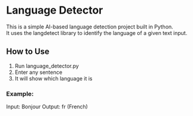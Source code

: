 # Language Detector

This is a simple AI-based language detection project built in Python.  
It uses the langdetect library to identify the language of a given text input.

## How to Use
1. Run language_detector.py
2. Enter any sentence
3. It will show which language it is

### Example:
Input: Bonjour
Output: fr (French)
